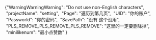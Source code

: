 {"WarningWarningWarning": "Do not use non-English characters",
 "projectName": "setting",
 "Page": "遍历到第几页",
 "UID": "你的账户",
 "Passworld": "你的密码",
 "SavePath": "没有 这个没用",
 "PLS_REMOVE_PLS_REMOVE_PLS_REMOVE": "这里的一定要删除掉",
 "minilikenum": "最小点赞数"
}
